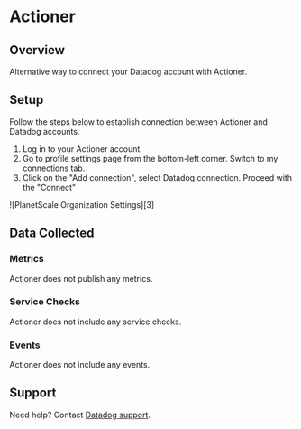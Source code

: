# Actioner

## Overview

Alternative way to connect your Datadog account with Actioner.

## Setup

Follow the steps below to establish connection between Actioner and Datadog accounts.

1. Log in to your Actioner account.
2. Go to profile settings page from the bottom-left corner. Switch to my connections tab. 
3. Click on the "Add connection", select Datadog connection. Proceed with the "Connect" 

![PlanetScale Organization Settings][3]

## Data Collected

### Metrics

Actioner does not publish any metrics.

### Service Checks

Actioner does not include any service checks.

### Events

Actioner does not include any events.

## Support

Need help? Contact [Datadog support][1].

[1]: https://docs.datadoghq.com/help/
